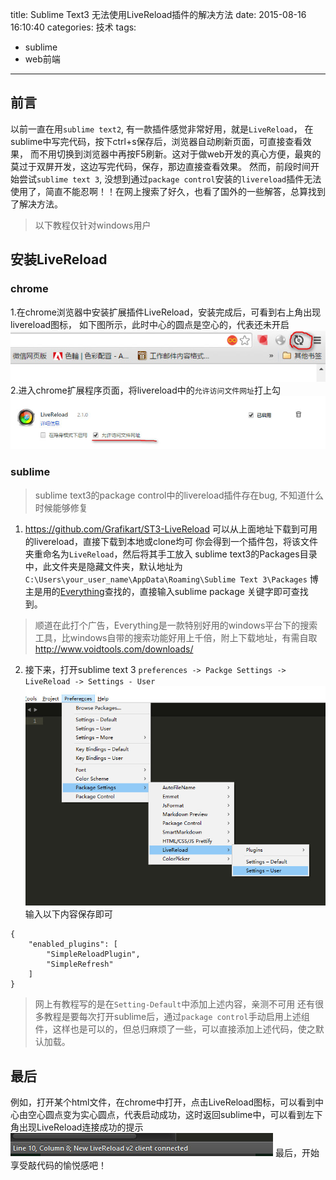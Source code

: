title: Sublime Text3 无法使用LiveReload插件的解决方法
date: 2015-08-16 16:10:40
categories: 技术
tags:
- sublime
- web前端
---

## 前言
以前一直在用`sublime text2`, 有一款插件感觉非常好用，就是`LiveReload`，
在sublime中写完代码，按下ctrl+s保存后，浏览器自动刷新页面，可直接查看效果，
而不用切换到浏览器中再按F5刷新。这对于做web开发的真心方便，最爽的莫过于双屏开发，这边写完代码，保存，那边直接查看效果。
然而，前段时间开始尝试`sublime text 3`, 没想到通过`package control`安装的`livereload`插件无法使用了，简直不能忍啊！！在网上搜索了好久，也看了国外的一些解答，总算找到了解决方法。
<!-- more -->
>以下教程仅针对windows用户

## 安装LiveReload
### chrome
1.在chrome浏览器中安装扩展插件LiveReload，安装完成后，可看到右上角出现livereload图标，
如下图所示，此时中心的圆点是空心的，代表还未开启
![](/images/20150816/livereload-chrome.jpg)
2.进入chrome扩展程序页面，将livereload中的`允许访问文件网址`打上勾
![](/images/20150816/livereload-chrome2.jpg)

### sublime
>sublime text3的package control中的livereload插件存在bug, 不知道什么时候能够修复

1. <https://github.com/Grafikart/ST3-LiveReload>
可以从上面地址下载到可用的livereload，直接下载到本地或clone均可
你会得到一个插件包，将该文件夹重命名为`LiveReload`，然后将其手工放入
sublime text3的Packages目录中，此文件夹是隐藏文件夹，默认地址为
`C:\Users\your_user_name\AppData\Roaming\Sublime Text 3\Packages`
博主是用的[Everything](http://www.voidtools.com/)查找的，直接输入sublime package 关键字即可查找到。
>顺道在此打个广告，Everything是一款特别好用的windows平台下的搜索工具，比windows自带的搜索功能好用上千倍，附上下载地址，有需自取
<http://www.voidtools.com/downloads/>

2. 接下来，打开sublime text 3
`preferences -> Packge Settings -> LiveReload -> Settings - User`
![](/images/20150816/sublime-livereload.jpg)
输入以下内容保存即可
```
{
    "enabled_plugins": [
        "SimpleReloadPlugin",
        "SimpleRefresh"
    ]
}
```

>网上有教程写的是在`Setting-Default`中添加上述内容，亲测不可用
>还有很多教程是要每次打开sublime后，通过`package control`手动启用上述组件，这样也是可以的，但总归麻烦了一些，可以直接添加上述代码，使之默认加载。

## 最后 
例如，打开某个html文件，在chrome中打开，点击LiveReload图标，可以看到中心由空心圆点变为实心圆点，代表启动成功，这时返回sublime中，可以看到左下角出现LiveReload连接成功的提示
![](/images/20150816/sublime-livereload2.jpg)
最后，开始享受敲代码的愉悦感吧！